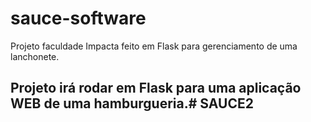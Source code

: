 # sauce-software
Projeto faculdade Impacta feito em Flask para gerenciamento de uma lanchonete.

## Projeto irá rodar em Flask para uma aplicação WEB de uma hamburgueria.# SAUCE2
